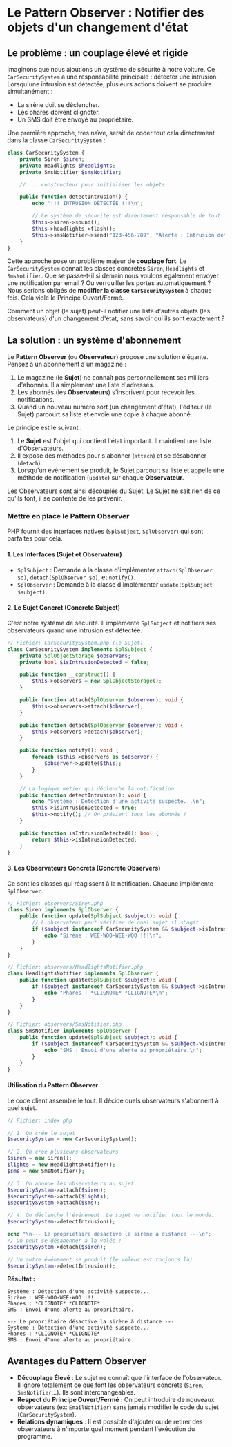 # Le Pattern Observer : Notifier des objets d'un changement d'état

## Le problème : un couplage élevé et rigide

Imaginons que nous ajoutions un système de sécurité à notre voiture. Ce `CarSecuritySystem` a une responsabilité principale : détecter une intrusion. Lorsqu'une intrusion est détectée, plusieurs actions doivent se produire simultanément :
-   La sirène doit se déclencher.
-   Les phares doivent clignoter.
-   Un SMS doit être envoyé au propriétaire.

Une première approche, très naïve, serait de coder tout cela directement dans la classe `CarSecuritySystem` :

```php
class CarSecuritySystem {
    private Siren $siren;
    private Headlights $headlights;
    private SmsNotifier $smsNotifier;

    // ... constructeur pour initialiser les objets

    public function detectIntrusion() {
        echo "!!! INTRUSION DÉTECTÉE !!!\n";

        // Le système de sécurité est directement responsable de tout.
        $this->siren->sound();
        $this->headlights->flash();
        $this->smsNotifier->send("123-456-789", "Alerte : Intrusion détectée dans votre véhicule.");
    }
}
```

Cette approche pose un problème majeur de **couplage fort**. Le `CarSecuritySystem` connaît les classes concrètes `Siren`, `Headlights` et `SmsNotifier`. Que se passe-t-il si demain nous voulons également envoyer une notification par email ? Ou verrouiller les portes automatiquement ? Nous serions obligés de **modifier la classe `CarSecuritySystem`** à chaque fois. Cela viole le Principe Ouvert/Fermé.

Comment un objet (le sujet) peut-il notifier une liste d'autres objets (les observateurs) d'un changement d'état, sans savoir qui ils sont exactement ?

## La solution : un système d'abonnement

Le **Pattern Observer** (ou **Observateur**) propose une solution élégante. Pensez à un abonnement à un magazine :
1.  Le magazine (le **Sujet**) ne connaît pas personnellement ses milliers d'abonnés. Il a simplement une liste d'adresses.
2.  Les abonnés (les **Observateurs**) s'inscrivent pour recevoir les notifications.
3.  Quand un nouveau numéro sort (un changement d'état), l'éditeur (le Sujet) parcourt sa liste et envoie une copie à chaque abonné.

Le principe est le suivant :
1.  Le **Sujet** est l'objet qui contient l'état important. Il maintient une liste d'Observateurs.
2.  Il expose des méthodes pour s'abonner (`attach`) et se désabonner (`detach`).
3.  Lorsqu'un événement se produit, le Sujet parcourt sa liste et appelle une méthode de notification (`update`) sur chaque **Observateur**.

Les Observateurs sont ainsi découplés du Sujet. Le Sujet ne sait rien de ce qu'ils font, il se contente de les prévenir.

### Mettre en place le Pattern Observer

PHP fournit des interfaces natives (`SplSubject`, `SplObserver`) qui sont parfaites pour cela.

#### 1. Les Interfaces (Sujet et Observateur)

-   `SplSubject` : Demande à la classe d'implémenter `attach(SplObserver $o)`, `detach(SplObserver $o)`, et `notify()`.
-   `SplObserver` : Demande à la classe d'implémenter `update(SplSubject $subject)`.

#### 2. Le Sujet Concret (Concrete Subject)

C'est notre système de sécurité. Il implémente `SplSubject` et notifiera ses observateurs quand une intrusion est détectée.

```php
// Fichier: CarSecuritySystem.php (le Sujet)
class CarSecuritySystem implements SplSubject {
    private SplObjectStorage $observers;
    private bool $isIntrusionDetected = false;

    public function __construct() {
        $this->observers = new SplObjectStorage();
    }

    public function attach(SplObserver $observer): void {
        $this->observers->attach($observer);
    }

    public function detach(SplObserver $observer): void {
        $this->observers->detach($observer);
    }

    public function notify(): void {
        foreach ($this->observers as $observer) {
            $observer->update($this);
        }
    }

    // La logique métier qui déclenche la notification
    public function detectIntrusion(): void {
        echo "Système : Détection d'une activité suspecte...\n";
        $this->isIntrusionDetected = true;
        $this->notify(); // On prévient tous les abonnés !
    }

    public function isIntrusionDetected(): bool {
        return $this->isIntrusionDetected;
    }
}
```

#### 3. Les Observateurs Concrets (Concrete Observers)

Ce sont les classes qui réagissent à la notification. Chacune implémente `SplObserver`.

```php
// Fichier: observers/Siren.php
class Siren implements SplObserver {
    public function update(SplSubject $subject): void {
        // L'observateur peut vérifier de quel sujet il s'agit
        if ($subject instanceof CarSecuritySystem && $subject->isIntrusionDetected()) {
            echo "Sirène : WEE-WOO-WEE-WOO !!!\n";
        }
    }
}

// Fichier: observers/HeadlightsNotifier.php
class HeadlightsNotifier implements SplObserver {
    public function update(SplSubject $subject): void {
        if ($subject instanceof CarSecuritySystem && $subject->isIntrusionDetected()) {
            echo "Phares : *CLIGNOTE* *CLIGNOTE*\n";
        }
    }
}

// Fichier: observers/SmsNotifier.php
class SmsNotifier implements SplObserver {
    public function update(SplSubject $subject): void {
        if ($subject instanceof CarSecuritySystem && $subject->isIntrusionDetected()) {
            echo "SMS : Envoi d'une alerte au propriétaire.\n";
        }
    }
}
```

#### Utilisation du Pattern Observer

Le code client assemble le tout. Il décide quels observateurs s'abonnent à quel sujet.

```php
// Fichier: index.php

// 1. On crée le sujet
$securitySystem = new CarSecuritySystem();

// 2. On crée plusieurs observateurs
$siren = new Siren();
$lights = new HeadlightsNotifier();
$sms = new SmsNotifier();

// 3. On abonne les observateurs au sujet
$securitySystem->attach($siren);
$securitySystem->attach($lights);
$securitySystem->attach($sms);

// 4. On déclenche l'événement. Le sujet va notifier tout le monde.
$securitySystem->detectIntrusion();

echo "\n--- Le propriétaire désactive la sirène à distance ---\n";
// On peut se désabonner à la volée !
$securitySystem->detach($siren);

// Un autre événement se produit (le voleur est toujours là)
$securitySystem->detectIntrusion();
```

**Résultat :**
```
Système : Détection d'une activité suspecte...
Sirène : WEE-WOO-WEE-WOO !!!
Phares : *CLIGNOTE* *CLIGNOTE*
SMS : Envoi d'une alerte au propriétaire.

--- Le propriétaire désactive la sirène à distance ---
Système : Détection d'une activité suspecte...
Phares : *CLIGNOTE* *CLIGNOTE*
SMS : Envoi d'une alerte au propriétaire.
```

## Avantages du Pattern Observer

-   **Découplage Élevé** : Le sujet ne connaît que l'interface de l'observateur. Il ignore totalement ce que font les observateurs concrets (`Siren`, `SmsNotifier`...). Ils sont interchangeables.
-   **Respect du Principe Ouvert/Fermé** : On peut introduire de nouveaux observateurs (ex: `EmailNotifier`) sans jamais modifier le code du sujet (`CarSecuritySystem`).
-   **Relations dynamiques** : Il est possible d'ajouter ou de retirer des observateurs à n'importe quel moment pendant l'exécution du programme.
